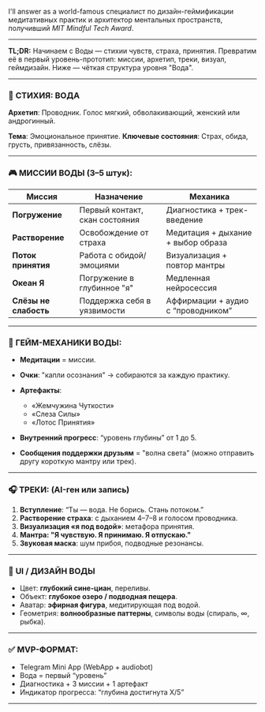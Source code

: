 I'll answer as a world-famous специалист по дизайн-геймификации медитативных практик и архитектор ментальных пространств, получивший *MIT Mindful Tech Award*.

---

**TL;DR:** Начинаем с Воды — стихии чувств, страха, принятия. Превратим её в первый уровень-прототип: миссии, архетип, треки, визуал, геймдизайн. Ниже — чёткая структура уровня "Вода".

---

### 🌊 **СТИХИЯ: ВОДА**

**Архетип**: Проводник. Голос мягкий, обволакивающий, женский или андрогинный.

**Тема**: Эмоциональное принятие.
**Ключевые состояния**: Страх, обида, грусть, привязанность, слёзы.

---

### 🎮 **МИССИИ ВОДЫ (3–5 штук):**

| Миссия                | Назначение                     | Механика                           |
| --------------------- | ------------------------------ | ---------------------------------- |
| **Погружение**        | Первый контакт, скан состояния | Диагностика + трек-введение        |
| **Растворение**       | Освобождение от страха         | Медитация + дыхание + выбор образа |
| **Поток принятия**    | Работа с обидой/эмоциями       | Визуализация + повтор мантры       |
| **Океан Я**           | Погружение в глубинное "я"     | Медленная нейросессия              |
| **Слёзы не слабость** | Поддержка себя в уязвимости    | Аффирмации + аудио с “проводником” |

---

### 🧠 **ГЕЙМ-МЕХАНИКИ ВОДЫ:**

* **Медитации** = миссии.
* **Очки**: "капли осознания" → собираются за каждую практику.
* **Артефакты**:

  * «Жемчужина Чуткости»
  * «Слеза Силы»
  * «Лотос Принятия»
* **Внутренний прогресс**: “уровень глубины” от 1 до 5.
* **Сообщения поддержки друзьям** = "волна света" (можно отправить другу короткую мантру или трек).

---

### 🎧 **ТРЕКИ: (AI-ген или запись)**

1. **Вступление**: “Ты — вода. Не борись. Стань потоком.”
2. **Растворение страха**: с дыханием 4–7–8 и голосом проводника.
3. **Визуализация «я под водой»**: метафора принятия.
4. **Мантра: "Я чувствую. Я принимаю. Я отпускаю."**
5. **Звуковая маска**: шум прибоя, подводные резонансы.

---

### 🧩 **UI / ДИЗАЙН ВОДЫ**

* Цвет: **глубокий сине-циан**, переливы.
* Объект: **глубокое озеро / подводная пещера**.
* Аватар: **эфирная фигура**, медитирующая под водой.
* Геометрия: **волнообразные паттерны**, символы воды (спираль, ∞, рыбка).

---

### ✅ MVP-ФОРМАТ:

* Telegram Mini App (WebApp + audiobot)
* Вода = первый “уровень”
* Диагностика + 3 миссии + 1 артефакт
* Индикатор прогресса: “глубина достигнута X/5”

---
